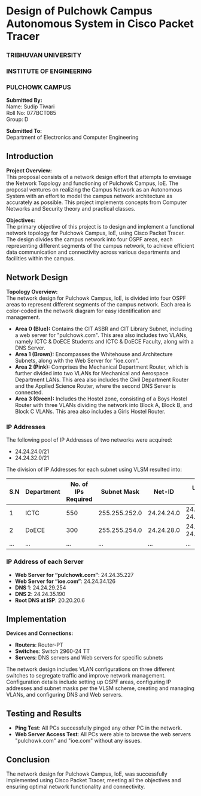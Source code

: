 # Design of Pulchowk Campus Autonomous System in Cisco Packet Tracer

### TRIBHUVAN UNIVERSITY
### INSTITUTE OF ENGINEERING
### PULCHOWK CAMPUS

**Submitted By:**  
Name: Sudip Tiwari  
Roll No: 077BCT085  
Group: D  

**Submitted To:**  
Department of Electronics and Computer Engineering  

## Introduction
**Project Overview:**  
This proposal consists of a network design effort that attempts to envisage the Network Topology and functioning of Pulchowk Campus, IoE. The proposal ventures on realizing the Campus Network as an Autonomous System with an effort to model the campus network architecture as accurately as possible. This project implements concepts from Computer Networks and Security theory and practical classes.

**Objectives:**  
The primary objective of this project is to design and implement a functional network topology for Pulchowk Campus, IoE, using Cisco Packet Tracer. The design divides the campus network into four OSPF areas, each representing different segments of the campus network, to achieve efficient data communication and connectivity across various departments and facilities within the campus.

## Network Design
**Topology Overview:**  
The network design for Pulchowk Campus, IoE, is divided into four OSPF areas to represent different segments of the campus network. Each area is color-coded in the network diagram for easy identification and management.

- **Area 0 (Blue):** Contains the CIT ASBR and CIT Library Subnet, including a web server for "pulchowk.com". This area also includes two VLANs, namely ICTC & DoECE Students and ICTC & DoECE Faculty, along with a DNS Server.
- **Area 1 (Brown):** Encompasses the Whitehouse and Architecture Subnets, along with the Web Server for "ioe.com".
- **Area 2 (Pink):** Comprises the Mechanical Department Router, which is further divided into two VLANs for Mechanical and Aerospace Department LANs. This area also includes the Civil Department Router and the Applied Science Router, where the second DNS Server is connected.
- **Area 3 (Green):** Includes the Hostel zone, consisting of a Boys Hostel Router with three VLANs dividing the network into Block A, Block B, and Block C VLANs. This area also includes a Girls Hostel Router.

### IP Addresses
The following pool of IP Addresses of two networks were acquired:
- 24.24.24.0/21
- 24.24.32.0/21

The division of IP Addresses for each subnet using VLSM resulted into:

| S.N | Department | No. of IPs Required | Subnet Mask | Net-ID | Usable IP Range | Broadcast Address |
|-----|------------|---------------------|-------------|--------|-----------------|-------------------|
| 1 | ICTC | 550 | 255.255.252.0 | 24.24.24.0 | 24.24.24.1 - 24.24.26.254 | 24.24.27.255 |
| 2 | DoECE | 300 | 255.255.254.0 | 24.24.28.0 | 24.24.28.1 - 24.24.29.254 | 24.24.29.255 |
| ... | ... | ... | ... | ... | ... | ... |

### IP Address of each Server
- **Web Server for “pulchowk.com”**: 24.24.35.227
- **Web Server for “ioe.com”**: 24.24.34.126
- **DNS 1**: 24.24.29.254
- **DNS 2**: 24.24.35.190
- **Root DNS at ISP**: 20.20.20.6

## Implementation
**Devices and Connections:**  
- **Routers**: Router-PT
- **Switches**: Switch 2960-24 TT
- **Servers**: DNS servers and Web servers for specific subnets

The network design includes VLAN configurations on three different switches to segregate traffic and improve network management. Configuration details include setting up OSPF areas, configuring IP addresses and subnet masks per the VLSM scheme, creating and managing VLANs, and configuring DNS and Web servers.

## Testing and Results
- **Ping Test**: All PCs successfully pinged any other PC in the network.
- **Web Server Access Test**: All PCs were able to browse the web servers "pulchowk.com" and "ioe.com" without any issues.

## Conclusion
The network design for Pulchowk Campus, IoE, was successfully implemented using Cisco Packet Tracer, meeting all the objectives and ensuring optimal network functionality and connectivity.
